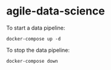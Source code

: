 # agile-data-science

To start a data pipeline:

```docker-compose up -d```

To stop the data pipeline:

```docker-compose down```
